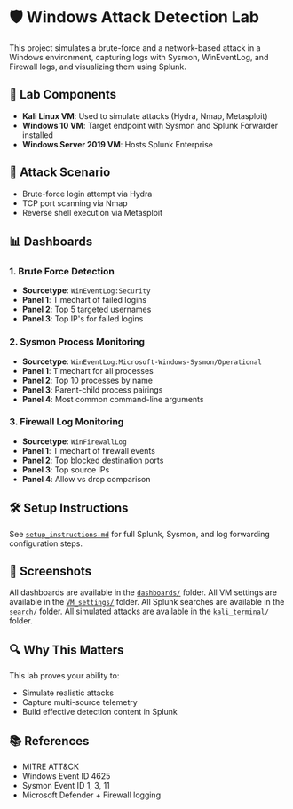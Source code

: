 # 🛡️ Windows Attack Detection Lab

This project simulates a brute-force and a network-based attack in a Windows environment, capturing logs with Sysmon, WinEventLog, and Firewall logs, and visualizing them using Splunk.

## 🔧 Lab Components
- **Kali Linux VM**: Used to simulate attacks (Hydra, Nmap, Metasploit)
- **Windows 10 VM**: Target endpoint with Sysmon and Splunk Forwarder installed
- **Windows Server 2019 VM**: Hosts Splunk Enterprise

## 🧪 Attack Scenario
- Brute-force login attempt via Hydra
- TCP port scanning via Nmap
- Reverse shell execution via Metasploit

## 📊 Dashboards

### 1. Brute Force Detection
- **Sourcetype**: `WinEventLog:Security`
- **Panel 1**: Timechart of failed logins
- **Panel 2**: Top 5 targeted usernames
- **Panel 3**: Top IP's for failed logins

### 2. Sysmon Process Monitoring
- **Sourcetype**: `WinEventLog:Microsoft-Windows-Sysmon/Operational`
- **Panel 1**: Timechart for all processes
- **Panel 2**: Top 10 processes by name
- **Panel 3**: Parent-child process pairings
- **Panel 4**: Most common command-line arguments

### 3. Firewall Log Monitoring
- **Sourcetype**: `WinFirewallLog`
- **Panel 1**: Timechart of firewall events
- **Panel 2**: Top blocked destination ports
- **Panel 3**: Top source IPs
- **Panel 4**: Allow vs drop comparison

## 🛠️ Setup Instructions
See [`setup_instructions.md`](setup_instructions.md) for full Splunk, Sysmon, and log forwarding configuration steps.

## 📸 Screenshots
All dashboards are available in the [`dashboards/`](dashboards/) folder. All VM settings are available in the [`VM_settings/`](VM_settings/) folder. All Splunk searches are available in the [`search/`](search/) folder. All simulated attacks are available in the [`kali_terminal/`](kali_terminal/) folder.

## 🔍 Why This Matters
This lab proves your ability to:
- Simulate realistic attacks
- Capture multi-source telemetry
- Build effective detection content in Splunk

## 📚 References
- MITRE ATT&CK
- Windows Event ID 4625
- Sysmon Event ID 1, 3, 11
- Microsoft Defender + Firewall logging
